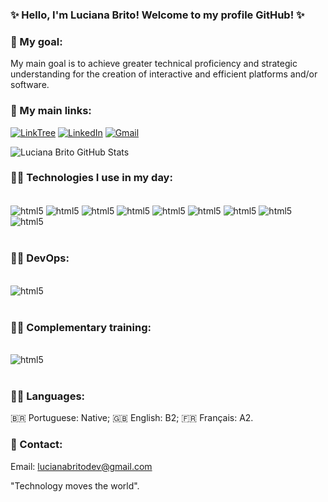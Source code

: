 ### ✨ Hello, I'm Luciana Brito! Welcome to my profile GitHub! ✨


### 📍 My goal:

My main goal is to achieve greater technical proficiency and strategic understanding for the creation of interactive and efficient platforms and/or software.


### 🔗 My main links:

[![LinkTree](https://img.shields.io/badge/linktree-39E09B?style=for-the-badge&logo=linktree&logoColor=white)](https://linktr.ee/TeacherLucianaBrito)
[![LinkedIn](https://img.shields.io/badge/LinkedIn-0077B5?style=for-the-badge&logo=linkedin&logoColor=white)](https://www.linkedin.com/in/luciana-brito-60a307237/)
[![Gmail](https://img.shields.io/badge/Gmail-D14836?style=for-the-badge&logo=gmail&logoColor=white)](https://accounts.google.com/signin/v2/challenge/pwd?continue=https%3A%2F%2Fmail.google.com%2Fmail%2F&emr=1&flowEntry=ServiceLogin&flowName=GlifWebSignIn&ltmpl=default&ltmplcache=2&osid=1&passive=true&rm=false&scc=1&service=mail&ss=1&ifkv=AXo7B7VdGBoNP8Yu2KxA-9qnM4fTlDeZjvlmEkQx72v6jgDN3SRwlI1I74qBIdyukNa0KIO4n1rcJw&cid=1&navigationDirection=forward&TL=AGEVcSQpYViTM2soSnH94OKW377jpmRHHked5zP4EdSai2crt_cA6jSAkPjEybHh)


![Luciana Brito GitHub Stats](https://github-readme-stats.vercel.app/api?username=LucianaBritoDev&show_icons=true&theme=dracula)


### 👩‍💻 Technologies I use in my day:

<div style="display: inline_block"><br/>
<img align="center" alt="html5" src="https://img.shields.io/badge/Microsoft_Office-D83B01?style=for-the-badge&logo=microsoft-office&logoColor=white" />
<img align="center" alt="html5" src="https://img.shields.io/badge/HTML5-E34F26?style=for-the-badge&logo=html5&logoColor=white" />
<img align="center" alt="html5" src="https://img.shields.io/badge/CSS3-1572B6?style=for-the-badge&logo=css3&logoColor=white" />
<!-- <img align="center" alt="html5" src="https://img.shields.io/badge/C%2B%2B-00599C?style=for-the-badge&logo=c%2B%2B&logoColor=white" /> -->
<img align="center" alt="html5" src="https://img.shields.io/badge/Bootstrap-563D7C?style=for-the-badge&logo=bootstrap&logoColor=white" />
<img align="center" alt="html5" src="https://img.shields.io/badge/JavaScript-323330?style=for-the-badge&logo=javascript&logoColor=F7DF1E" />
<img align="center" alt="html5" src="https://img.shields.io/badge/TypeScript-007ACC?style=for-the-badge&logo=typescript&logoColor=white" />
<img align="center" alt="html5" src="https://img.shields.io/badge/jQuery-0769AD?style=for-the-badge&logo=jquery&logoColor=white" />  
<img align="center" alt="html5" src="https://img.shields.io/badge/Node.js-43853D?style=for-the-badge&logo=node.js&logoColor=white" />
<img align="center" alt="html5" src="https://img.shields.io/badge/React-20232A?style=for-the-badge&logo=react&logoColor=61DAFB" />
<!-- <img align="center" alt="html5" src="https://img.shields.io/badge/MongoDB-4EA94B?style=for-the-badge&logo=mongodb&logoColor=white" /> -->
<!-- <img align="center" alt="html5" src="https://img.shields.io/badge/PostgreSQL-316192?style=for-the-badge&logo=postgresql&logoColor=white" /> -->
<!-- <img align="center" alt="html5" src="https://img.shields.io/badge/MySQL-00000F?style=for-the-badge&logo=mysql&logoColor=white" /> -->

</div><br/>


### 👩‍💻 DevOps:
<div style="display: inline_block"><br/>
<img align="center" alt="html5" src="https://img.shields.io/badge/GitHub-100000?style=for-the-badge&logo=github&logoColor=white" />
</div><br/>


### 👩‍💻 Complementary training:
<div style="display: inline_block"><br/>
<img align="center" alt="html5" src="https://img.shields.io/badge/Udemy-EC5252?style=for-the-badge&logo=Udemy&logoColor=white" />
</div><br/>


### 👩‍💻 Languages:
🇧🇷 Portuguese: Native;
🇬🇧 English: B2;
🇫🇷 Français: A2.


### 📧 Contact:
Email: lucianabritodev@gmail.com




"Technology moves the world".

